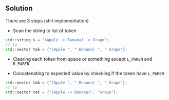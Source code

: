 ## Solution

There are 3 steps (shit implementation)

- Scan the string to list of token
```cpp
std::string s = "(Apple -> Banana) -> Grape";
// to
std::vector tok = {"(Apple ", " Banana) ", " Grape"};
```

- Clearing each token from space or something except `L_PAREN` and `R_PAREN`

- Concatenating to expected value by checking if the token have `L_PAREN`

```cpp
std::vector tok = {"(Apple ", " Banana) ", " Grape"};
// to
std::vector ret = {"(Apple -> Banana)", "Grape"};
```
